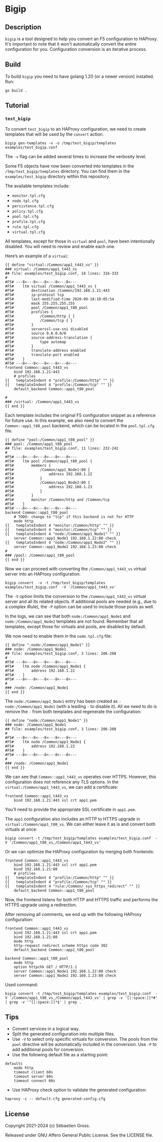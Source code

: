 # Bigip

## Description

`bigip` is a tool designed to help you convert an F5 configuration to
HAProxy. It's important to note that it won't automatically convert
the entire configuration for you. Configuration conversion is an
iterative process.


## Build

To build `bigip` you need to have golang 1.20 (or a newer version)
installed. Run:

```
go build .
```


## Tutorial

### `test_bigip`

To convert `test_bigip` to an HAProxy configuration, we need to create
templates that will be used by the `convert` action.

```
bigip gen-templates -v -o /tmp/test_bigip/templates examples/test_bigip.conf
```

The `-v` flag can be added several times to increase the verbosity level.

Some F5 objects have now been converted into templates in the
`/tmp/test_bigip/templates` directory. You can find them in the
`examples/test_bigip` directory within this repository.


The available templates include:

- `monitor.tpl.cfg`
- `node.tpl.cfg`
- `persistence.tpl.cfg`
- `policy.tpl.cfg`
- `pool.tpl.cfg`
- `profile.tpl.cfg`
- `rule.tpl.cfg`
- `virtual.tpl.cfg`


All templates, except for those in `virtual` and `pool`, have been
intentionally disabled. You will need to review and enable each one.


Here’s an example of a `virtual`:

```
{{ define "virtual:/Common/app1_t443_vs" }}
### virtual: /Common/app1_t443_vs
## file: examples/test_bigip.conf, 18 lines: 316-333
#
#F5# ---8<---8<---8<---8<---8<---
#F5#    ltm virtual /Common/app1_t443_vs {
#F5#        destination /Common/192.168.1.21:443
#F5#        ip-protocol tcp
#F5#        last-modified-time 2020-09-18:10:05:54
#F5#        mask 255.255.255.255
#F5#        pool /Common/app1_t80_pool
#F5#        profiles {
#F5#            /Common/http { }
#F5#            /Common/tcp { }
#F5#        }
#F5#        serverssl-use-sni disabled
#F5#        source 0.0.0.0/0
#F5#        source-address-translation {
#F5#            type automap
#F5#        }
#F5#        translate-address enabled
#F5#        translate-port enabled
#F5#    }
#F5# ---8<---8<---8<---8<---8<---
frontend Common::app1_t443_vs
    bind 192.168.1.21:443
    # profiles
{{   templateIndent 4 "profile:/Common/http" "" }}
{{   templateIndent 4 "profile:/Common/tcp" "" }}
    default_backend Common::app1_t80_pool

#
### /virtual: /Common/app1_t443_vs
{{ end }}
```


Each template includes the original F5 configuration snippet as a
reference for future use. In this example, we also need to convert the
`Common::app1_t80_pool` backend, which can be located in the
`pool.tpl.cfg` file.

```
{{ define "pool:/Common/app1_t80_pool" }}
### pool: /Common/app1_t80_pool
## file: examples/test_bigip.conf, 11 lines: 232-242
#
#F5# ---8<---8<---8<---8<---8<---
#F5#    ltm pool /Common/app1_t80_pool {
#F5#        members {
#F5#            /Common/app1_Node1:80 {
#F5#                address 192.168.1.22
#F5#            }
#F5#            /Common/app1_Node2:80 {
#F5#                address 192.168.1.23
#F5#            }
#F5#        }
#F5#        monitor /Common/http and /Common/tcp
#F5#    }
#F5# ---8<---8<---8<---8<---8<---
backend Common::app1_t80_pool
    # TODO: change to "tcp" if this backend is not for HTTP
    mode http
{{   templateIndent 4 "monitor:/Common/http" "" }}
{{   templateIndent 4 "monitor:/Common/tcp" "" }}
{{   templateIndent 4 "node:/Common/app1_Node1" "" }}
    server Common::app1_Node1 192.168.1.22:80 check
{{   templateIndent 4 "node:/Common/app1_Node2" "" }}
    server Common::app1_Node2 192.168.1.23:80 check
#
### /pool: /Common/app1_t80_pool
{{ end }}
```

Now we can proceed with converting the `/Common/app1_t443_vs` virtual
server into an HAProxy configuration:

```
bigip convert  -v -t /tmp/test_bigip/templates examples/test_bigip.conf  -V '/Common/app1_t443_vs'
```

The `-V` option limits the conversion to the `/Common/app1_t443_vs`
virtual server and all its related objects. If additional pools are
needed (e.g., due to a complex iRule), the `-P` option can be used to
include those pools as well.

In the logs, we can see that both `node:/Common/app1_Node1` and
`node:/Common/app1_Node2` templates are not found. Remember that all
templates, except those for virtuals and pools, are disabled by
default.

We now need to enable them in the `node.tpl.cfg` file:


```
{{ define "-node:/Common/app1_Node1" }}
### node: /Common/app1_Node1
## file: examples/test_bigip.conf, 3 lines: 206-208
#
#F5# ---8<---8<---8<---8<---8<---
#F5#    ltm node /Common/app1_Node1 {
#F5#        address 192.168.1.22
#F5#    }
#F5# ---8<---8<---8<---8<---8<---
#
### /node: /Common/app1_Node1
{{ end }}
```

The `node:/Common/app1_Node1` entry has been created as
`-node:/Common/app1_Node1` (with a leading `-` to disable it). All we
need to do is remove the `-` from both templates and regenerate the
configuration:

```
{{ define "node:/Common/app1_Node1" }}
### node: /Common/app1_Node1
## file: examples/test_bigip.conf, 3 lines: 206-208
#
#F5# ---8<---8<---8<---8<---8<---
#F5#    ltm node /Common/app1_Node1 {
#F5#        address 192.168.1.22
#F5#    }
#F5# ---8<---8<---8<---8<---8<---
#
### /node: /Common/app1_Node1
{{ end }}
```

We can see that `Common::app1_t443_vs` operates over HTTPS. However,
this configuration does not reference any TLS options. In the
`virtual:/Common/app1_t443_vs`, we can add a certificate:

```
frontend Common::app1_t443_vs
    bind 192.168.1.21:443 ssl crt app1.pem
```

You'll need to provide the appropriate SSL certificate in `app1.pem`.


The `app1` configuration also includes an HTTP to HTTPS upgrade in
`virtual:/Common/app1_t80_vs`. We can either leave it as is and
convert both virtuals at once:

```
bigip convert -t /tmp/test_bigip/templates examples/test_bigip.conf  -V '/Common/app1_t80_vs,/Common/app1_t443_vs'
```

Or we can optimize the HAProxy configuration by merging both
frontends:

```
frontend Common::app1_t443_vs
    bind 192.168.1.21:443 ssl crt app1.pem
    bind 192.168.1.21:80
    # profiles
{{   templateIndent 4 "profile:/Common/http" "" }}
{{   templateIndent 4 "profile:/Common/tcp" "" }}
{{   templateIndent 4 "rule:/Common/_sys_https_redirect" "" }}
    default_backend Common::app1_t80_pool
```

Now, the frontend listens for both HTTP and HTTPS traffic and performs
the HTTPS upgrade using a redirection.

After removing all comments, we end up with the following HAProxy
configuration:


```
frontend Common::app1_t443_vs
    bind 192.168.1.21:443 ssl crt app1.pem
    bind 192.168.1.21:80
    mode http
    http-request redirect scheme https code 302
    default_backend Common::app1_t80_pool

backend Common::app1_t80_pool
    mode http
    option httpchk GET / HTTP/1.1
    server Common::app1_Node1 192.168.1.22:80 check
    server Common::app1_Node2 192.168.1.23:80 check
```

Used command:

```
bigip convert -t /tmp/test_bigip/templates examples/test_bigip.conf  -V '/Common/app1_t80_vs,/Common/app1_t443_vs' | grep -v '[[:space:]]*#' | grep -v '^[[:space:]]*$' | grep .
```

## Tips


- Convert services in a logical way.
- Split the generated configuration into multiple files.
- Use `-V` to select only specific virtuals for conversion. The pools
  from the `pool` directive will be automatically included in the
  conversion. Use `-P` to add additional pools for conversion.
- Use the following default file as a starting point:

```
defaults
    mode http
    timeout client 60s
    timeout server 60s
    timeout connect 60s
```

- Use HAProxy check option to validate the generated configuration:

```
haproxy -c -- default.cfg generated-config.cfg
```

## License

Copyright 2021-2024 (c) Sébastien Gross.

Released under GNU Affero General Public License. See the LICENSE file.
